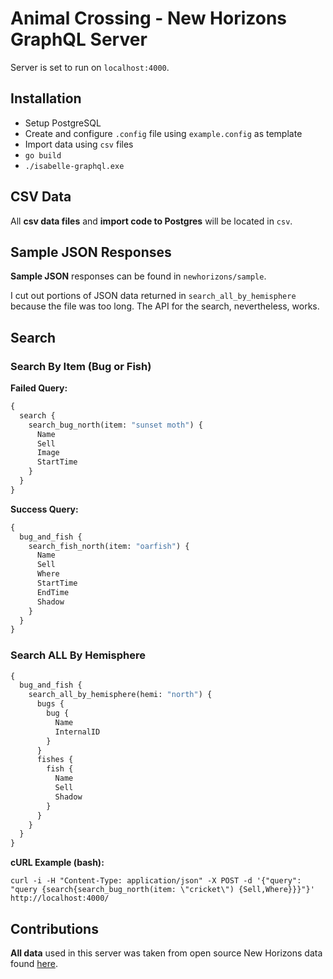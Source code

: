 # Animal Crossing - New Horizons GraphQL Server

Server is set to run on `localhost:4000`.

## Installation

* Setup PostgreSQL
* Create and configure `.config` file using `example.config` as template
* Import data using `csv` files
* `go build`
* `./isabelle-graphql.exe`

## CSV Data

All **csv data files** and **import code to Postgres** will be located in `csv`.

## Sample JSON Responses

**Sample JSON** responses can be found in `newhorizons/sample`.

I cut out portions of JSON data returned in `search_all_by_hemisphere` because the file was too long. The API for the search, nevertheless, works.

## Search

### Search By Item (Bug or Fish)

**Failed Query:**

```graphql
{
  search {
    search_bug_north(item: "sunset moth") {
      Name
      Sell
      Image
      StartTime
    }
  }
}
```

**Success Query:**

```graphql
{
  bug_and_fish {
    search_fish_north(item: "oarfish") {
      Name
      Sell
      Where
      StartTime
      EndTime
      Shadow
    }
  }
}
```

### Search ALL By Hemisphere

```graphql
{
  bug_and_fish {
    search_all_by_hemisphere(hemi: "north") {
      bugs {
        bug {
          Name
          InternalID
        }
      }
      fishes {
        fish {
          Name
          Sell
          Shadow
        }
      }
    }
  }
}
```

**cURL Example (bash):**

`curl -i -H "Content-Type: application/json" -X POST -d '{"query": "query {search{search_bug_north(item: \"cricket\") {Sell,Where}}}"}' http://localhost:4000/`

## Contributions

**All data** used in this server was taken from open source New Horizons data found [here](https://docs.google.com/spreadsheets/d/1Hxrdp7oxtK-J5x9u1-rzChUpLtkv3t0_kNGdS6dtyWI/htmlview).
